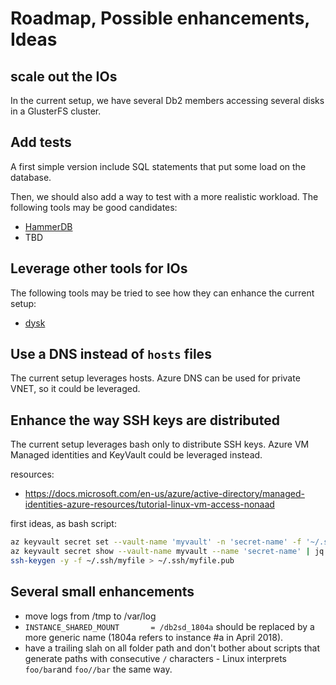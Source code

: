 # Roadmap, Possible enhancements, Ideas

## scale out the IOs

In the current setup, we have several Db2 members accessing several disks in a GlusterFS cluster.

## Add tests

A first simple version include SQL statements that put some load on the database.

Then, we should also add a way to test with a more realistic workload. The following tools may be good candidates:
- [HammerDB](https://hammerdb.com/)
- TBD

## Leverage other tools for IOs

The following tools may be tried to see how they can enhance the current setup:
- [dysk](https://github.com/khenidak/dysk)

## Use a DNS instead of `hosts` files

The current setup leverages hosts. Azure DNS can be used for private VNET, so it could be leveraged.

## Enhance the way SSH keys are distributed

The current setup leverages bash only to distribute SSH keys. 
Azure VM Managed identities and KeyVault could be leveraged instead.

resources:
- <https://docs.microsoft.com/en-us/azure/active-directory/managed-identities-azure-resources/tutorial-linux-vm-access-nonaad>

first ideas, as bash script:

```bash
az keyvault secret set --vault-name 'myvault' -n 'secret-name' -f '~/.ssh/id_rsa' 
az keyvault secret show --vault-name myvault --name 'secret-name' | jq -r .value > ~/.ssh/mykey 
ssh-keygen -y -f ~/.ssh/myfile > ~/.ssh/myfile.pub
```

## Several small enhancements

- move logs from /tmp to /var/log
- `INSTANCE_SHARED_MOUNT       = /db2sd_1804a` should be replaced by a more generic name (1804a refers to instance #a in April 2018).
- have a trailing slah on all folder path and don't bother about scripts that generate paths with consecutive `/` characters - Linux interprets `foo/bar`and `foo//bar` the same way.
